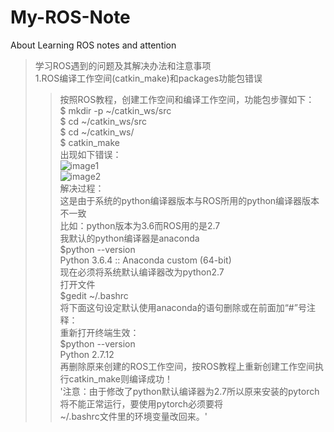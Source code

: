 # My-ROS-Note
About Learning ROS notes and attention
>学习ROS遇到的问题及其解决办法和注意事项<br>
1.ROS编译工作空间(catkin_make)和packages功能包错误<br>
>>按照ROS教程，创建工作空间和编译工作空间，功能包步骤如下：<br>
    $ mkdir -p ~/catkin_ws/src<br>
    $ cd ~/catkin_ws/src<br>
    $ cd ~/catkin_ws/<br>
    $ catkin_make<br>
出现如下错误：<br>
![image1](https://img-blog.csdn.net/20170728103604158?watermark/2/text/aHR0cDovL2Jsb2cuY3Nkbi5uZXQvSmExcjA=/font/5a6L5L2T/fontsize/400/fill/I0JBQkFCMA==/dissolve/70/gravity/SouthEast)<br>
![image2](https://img-blog.csdn.net/20170728103604158?watermark/2/text/aHR0cDovL2Jsb2cuY3Nkbi5uZXQvSmExcjA=/font/5a6L5L2T/fontsize/400/fill/I0JBQkFCMA==/dissolve/70/gravity/SouthEast)<br>
解决过程：<br>
这是由于系统的python编译器版本与ROS所用的python编译器版本不一致<br>
比如：python版本为3.6而ROS用的是2.7<br>
我默认的python编译器是anaconda<br>
$python --version<br>
Python 3.6.4 :: Anaconda custom (64-bit)<br>
现在必须将系统默认编译器改为python2.7<br>
打开文件<br>
$gedit ~/.bashrc<br>
将下面这句设定默认使用anaconda的语句删除或在前面加“#”号注释：<br>
重新打开终端生效：<br>
$python --version<br>
Python 2.7.12<br>
再删除原来创建的ROS工作空间，按ROS教程上重新创建工作空间执行catkin_make则编译成功！<br>
'注意：由于修改了python默认编译器为2.7所以原来安装的pytorch将不能正常运行，要使用pytorch必须要将<br>
~/.bashrc文件里的环境变量改回来。'<br>
